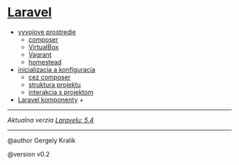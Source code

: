 [Laravel](index.html)
===============

- [vyvojove prostredie](prostredie.html#vyvojove-prostredie)
	+ [composer](prostredie.html#composer)
	+ [VirtualBox](prostredie.html#virtualbox)
	+ [Vagrant](prostredie.html#vagrant)
	+ [homestead](prostredie.html#homestead)
- [inicializacia a konfiguracia](inicializacia.html#inicializacia-laravelu-a-konfiguracia-prostredia)
	+ [cez composer](inicializacia.html#cez-composer)
	+ [struktura projektu](inicializacia.html#struktura-projektu)
	+ [interakcia s projektom](inicializacia.html#interakcia-s-laravelom)
- [Laravel komponenty](komponenty.html)
	+ 

- - - -

*Aktualna verzia [Laravelu: 5.4](https://laravel.com/docs/5.4)*

- - - -

@author Gergely Kralik

@version v0.2